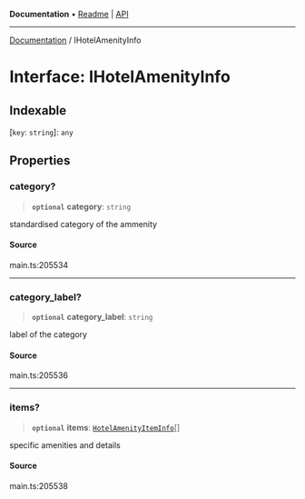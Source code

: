 **Documentation** • [Readme](../README.md) \| [API](../globals.md)

***

[Documentation](../README.md) / IHotelAmenityInfo

# Interface: IHotelAmenityInfo

## Indexable

 \[`key`: `string`\]: `any`

## Properties

### category?

> **`optional`** **category**: `string`

standardised category of the ammenity

#### Source

main.ts:205534

***

### category\_label?

> **`optional`** **category\_label**: `string`

label of the category

#### Source

main.ts:205536

***

### items?

> **`optional`** **items**: [`HotelAmenityItemInfo`](../classes/HotelAmenityItemInfo.md)[]

specific amenities and details

#### Source

main.ts:205538
